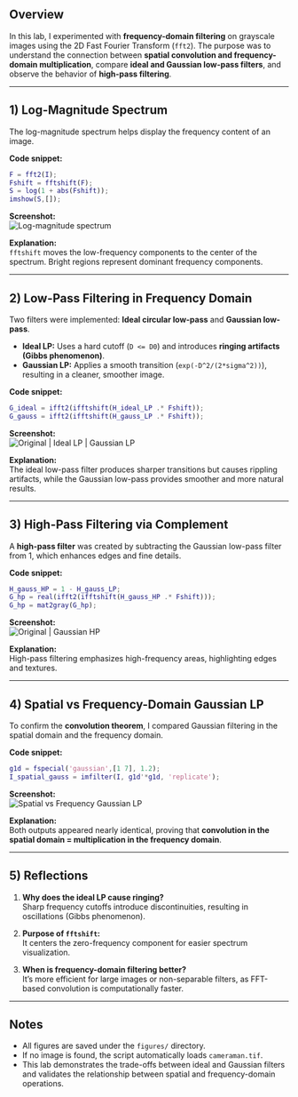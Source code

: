 ## Overview

In this lab, I experimented with **frequency-domain filtering** on grayscale images using the 2D Fast Fourier Transform (`fft2`). The purpose was to understand the connection between **spatial convolution and frequency-domain multiplication**, compare **ideal and Gaussian low-pass filters**, and observe the behavior of **high-pass filtering**.

---

## 1) Log-Magnitude Spectrum

The log-magnitude spectrum helps display the frequency content of an image.  

**Code snippet:**  
```matlab
F = fft2(I);
Fshift = fftshift(F);
S = log(1 + abs(Fshift));
imshow(S,[]);
```

**Screenshot:**  
![Log-magnitude spectrum](figures/log_magnitude_spectrum.png)

**Explanation:**  
`fftshift` moves the low-frequency components to the center of the spectrum. Bright regions represent dominant frequency components.

---

## 2) Low-Pass Filtering in Frequency Domain

Two filters were implemented: **Ideal circular low-pass** and **Gaussian low-pass**.

* **Ideal LP:** Uses a hard cutoff (`D <= D0`) and introduces **ringing artifacts (Gibbs phenomenon)**.  
* **Gaussian LP:** Applies a smooth transition (`exp(-D^2/(2*sigma^2))`), resulting in a cleaner, smoother image.

**Code snippet:**  
```matlab
G_ideal = ifft2(ifftshift(H_ideal_LP .* Fshift));
G_gauss = ifft2(ifftshift(H_gauss_LP .* Fshift));
```

**Screenshot:**  
![Original | Ideal LP | Gaussian LP](figures/LP_comparison.png)

**Explanation:**  
The ideal low-pass filter produces sharper transitions but causes rippling artifacts, while the Gaussian low-pass provides smoother and more natural results.

---

## 3) High-Pass Filtering via Complement

A **high-pass filter** was created by subtracting the Gaussian low-pass filter from 1, which enhances edges and fine details.

**Code snippet:**  
```matlab
H_gauss_HP = 1 - H_gauss_LP;
G_hp = real(ifft2(ifftshift(H_gauss_HP .* Fshift)));
G_hp = mat2gray(G_hp);
```

**Screenshot:**  
![Original | Gaussian HP](figures/HP_result.png)

**Explanation:**  
High-pass filtering emphasizes high-frequency areas, highlighting edges and textures.

---

## 4) Spatial vs Frequency-Domain Gaussian LP

To confirm the **convolution theorem**, I compared Gaussian filtering in the spatial domain and the frequency domain.

**Code snippet:**  
```matlab
g1d = fspecial('gaussian',[1 7], 1.2);
I_spatial_gauss = imfilter(I, g1d'*g1d, 'replicate');
```

**Screenshot:**  
![Spatial vs Frequency Gaussian LP](figures/spatial_vs_freq_gauss.png)

**Explanation:**  
Both outputs appeared nearly identical, proving that **convolution in the spatial domain = multiplication in the frequency domain**.

---

## 5) Reflections

1. **Why does the ideal LP cause ringing?**  
   Sharp frequency cutoffs introduce discontinuities, resulting in oscillations (Gibbs phenomenon).  

2. **Purpose of `fftshift`:**  
   It centers the zero-frequency component for easier spectrum visualization.  

3. **When is frequency-domain filtering better?**  
   It’s more efficient for large images or non-separable filters, as FFT-based convolution is computationally faster.

---

## Notes

* All figures are saved under the `figures/` directory.  
* If no image is found, the script automatically loads `cameraman.tif`.  
* This lab demonstrates the trade-offs between ideal and Gaussian filters and validates the relationship between spatial and frequency-domain operations.
